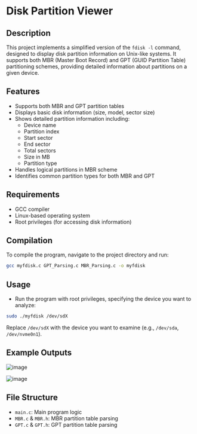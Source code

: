 
# Disk Partition Viewer

## Description

This project implements a simplified version of the `fdisk -l` command, designed to display disk partition information on Unix-like systems. It supports both MBR (Master Boot Record) and GPT (GUID Partition Table) partitioning schemes, providing detailed information about partitions on a given device.

## Features

- Supports both MBR and GPT partition tables
- Displays basic disk information (size, model, sector size)
- Shows detailed partition information including:
  - Device name
  - Partition index
  - Start sector
  - End sector
  - Total sectors
  - Size in MB
  - Partition type
- Handles logical partitions in MBR scheme
- Identifies common partition types for both MBR and GPT

## Requirements

- GCC compiler
- Linux-based operating system
- Root privileges (for accessing disk information)

## Compilation

To compile the program, navigate to the project directory and run:

```bash
gcc myfdisk.c GPT_Parsing.c MBR_Parsing.c -o myfdisk
```

## Usage

- Run the program with root privileges, specifying the device you want to analyze:

```bash
sudo ./myfdisk /dev/sdX
```

Replace `/dev/sdX` with the device you want to examine (e.g., `/dev/sda`, `/dev/nvme0n1`).

## Example Outputs
![image](https://github.com/user-attachments/assets/802f2825-3d2e-4d6f-954d-3f8e9cea84bb)

![image](https://github.com/user-attachments/assets/0adcf53a-88e7-4c7b-9572-f468191ca478)




## File Structure

- `main.c`: Main program logic
- `MBR.c` & `MBR.h`: MBR partition table parsing
- `GPT.c` & `GPT.h`: GPT partition table parsing




